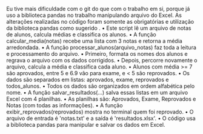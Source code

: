 Eu tive mais dificuldade com o git do que com o trabalho em si, porque já uso a biblioteca pandas no trabalho manipulando arquivo do Excel. As alterações realizadas no código foram somente as obrigatórias e utilização da biblioteca pandas como sugerido .
•	Este script lê um arquivo de notas de alunos, calcula médias e classifica os alunos.
•	A função calcular_media(notas) recebe uma lista com 3 notas e retorna a média arredondada.
•	A função processar_alunos(arquivo_notas) faz toda a leitura e processamento do arquivo.
•	Primeiro, formata os nomes dos alunos e regrava o arquivo com os dados corrigidos.
•	Depois, percorre novamente o arquivo, calcula a média e classifica cada aluno.
•	Alunos com média >= 7 são aprovados, entre 5 e 6.9 vão para exame, e < 5 são reprovados.
•	Os dados são separados em listas: aprovados, exame, reprovados e todos_alunos.
•	Todos os dados são organizados em ordem alfabética pelo nome.
•	A função salvar_resultados(...) salva essas listas em um arquivo Excel com 4 planilhas.
•	As planilhas são: Aprovados, Exame, Reprovados e Notas (com todas as informações).
•	A função exibir_reprovados(reprovados) mostra no terminal quem foi reprovado.
•	O arquivo de entrada é 'notas.txt' e a saída é 'resultados.xlsx'.
•	O código usa a biblioteca pandas para manipular e salvar os dados em Excel.


